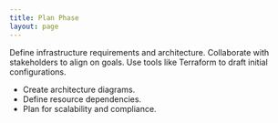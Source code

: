 ```yaml
---
title: Plan Phase
layout: page
---
```



Define infrastructure requirements and architecture. Collaborate with stakeholders to align on goals. Use tools like Terraform to draft initial configurations.

- Create architecture diagrams.
- Define resource dependencies.
- Plan for scalability and compliance.